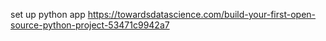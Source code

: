 set up python app
https://towardsdatascience.com/build-your-first-open-source-python-project-53471c9942a7